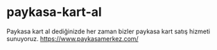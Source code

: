 # paykasa-kart-al
Paykasa kart al dediğinizde her zaman bizler paykasa kart satış hizmeti sunuyoruz. https://www.paykasamerkez.com/
